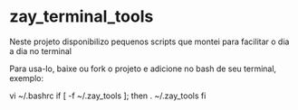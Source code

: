# zay_terminal_tools

Neste projeto disponibilizo pequenos scripts que montei para facilitar o dia a dia no terminal

Para usa-lo, baixe ou fork o projeto e adicione no bash de seu terminal, exemplo:

vi ~/.bashrc
if [ -f ~/.zay_tools ]; then
    . ~/.zay_tools
fi
